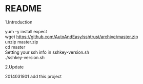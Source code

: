 README
=======================================
1.Introduction

yum -y install expect  
wget https://github.com/AutoAndEasy/sshtrust/archive/master.zip  
unzip master.zip  
cd master  
Setting your ssh info in sshkey-version.sh  
./sshkey-version.sh  

2.Update  

2014031901 add this project  

